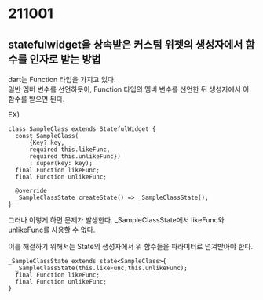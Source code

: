 # 211001
## statefulwidget을 상속받은 커스텀 위젯의 생성자에서 함수를 인자로 받는 방법
dart는 Function 타입을 가지고 있다.</br>
일반 멤버 변수를 선언하듯이, Function 타입의 멤버 변수를 선언한 뒤 생성자에서 이 함수를 받으면 된다.

EX)
```
class SampleClass extends StatefulWidget {
  const SampleClass(
      {Key? key,
      required this.likeFunc,
      required this.unlikeFunc})
      : super(key: key);
  final Function likeFunc;
  final Function unlikeFunc;

  @override
  _SampleClassState createState() => _SampleClassState();
}
```

그러나 이렇게 하면 문제가 발생한다. _SampleClassState에서 likeFunc와 unlikeFunc를 사용할 수 없다.

이를 해결하기 위해서는 State의 생성자에서 위 함수들을 파라미터로 넘겨받아야 한다.
```
_SampleClassState extends state<SampleClass>{
  _SampleClassState(this.likeFunc,this.unlikeFunc);
  final Function likeFunc;
  final Function unlikeFunc;
}
```
